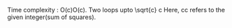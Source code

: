 Time complexity : O(c)O(c). Two loops upto \sqrt{c}
c
Here, cc refers to the given integer(sum of squares).